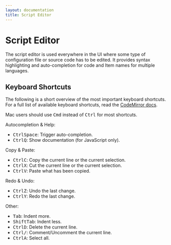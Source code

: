 ```yaml
---
layout: documentation
title: Script Editor
---
```


# Script Editor

<!-- START MAINUI SIDEBAR DOC - DO NOT REMOVE -->
The script editor is used everywhere in the UI where some type of configuration file or source code has to be edited.
It provides syntax highlighting and auto-completion for code and Item names for multiple languages.

## Keyboard Shortcuts

The following is a short overview of the most important keyboard shortcuts.
For a full list of available keyboard shortcuts, read the [CodeMirror docs](https://codemirror.net/5/doc/manual.html#commands).

Mac users should use <kbd>Cmd</kbd> instead of <kbd>Ctrl</kbd> for most shortcuts.

Autocompletion & Help:

- <kbd>Ctrl</kbd><kbd>Space</kbd>: Trigger auto-completion.
- <kbd>Ctrl</kbd><kbd>Q</kbd>: Show documentation (for JavaScript only).

Copy & Paste:

- <kbd>Ctrl</kbd><kbd>C</kbd>: Copy the current line or the current selection.
- <kbd>Ctrl</kbd><kbd>X</kbd>: Cut the current line or the current selection.
- <kbd>Ctrl</kbd><kbd>V</kbd>: Paste what has been copied.

Redo & Undo:

- <kbd>Ctrl</kbd><kbd>Z</kbd>: Undo the last change.
- <kbd>Ctrl</kbd><kbd>Y</kbd>: Redo the last change.

Other:

- <kbd>Tab</kbd>: Indent more.
- <kbd>Shift</kbd><kbd>Tab</kbd>: Indent less.
- <kbd>Ctrl</kbd><kbd>D</kbd>: Delete the current line.
- <kbd>Ctrl</kbd><kbd>/</kbd>: Comment/Uncomment the current line.
- <kbd>Ctrl</kbd><kbd>A</kbd>: Select all.
<!-- END MAINUI SIDEBAR DOC - DO NOT REMOVE -->
